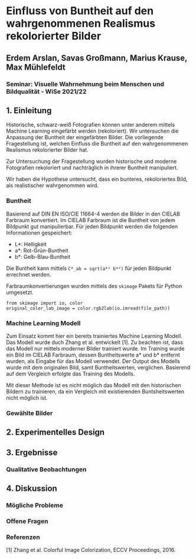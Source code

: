 # Einfluss von Buntheit auf den wahrgenommenen Realismus rekolorierter Bilder

## Erdem Arslan, Savas Großmann, Marius Krause, Max Mühlefeldt

### Seminar: Visuelle Wahrnehmung beim Menschen und Bildqualität - WiSe 2021/22

## 1. Einleitung

Historische, schwarz-weiß Fotografien können unter anderem mittels Machine Learning eingefärbt werden (rekoloriert). Wir untersuchen die Anpassung der Buntheit der eingefärbten Bilder. Die vorliegende Fragestellung ist, welchen Einfluss die Buntheit auf den wahrgenommenen Realismus rekolorierter Bilder hat.

Zur Untersuchung der Fragestellung wurden historische und moderne Fotografien rekoloriert und nachträglich in ihrerer Buntheit manipuliert.

Wir haben die Hypothese untersucht, dass ein bunteres, rekoloriertes Bild, als realistischer wahrgenommen wird.

### Buntheit
Basierend auf DIN EN ISO/CIE 11664-4 werden die Bilder in den CIELAB Farbraum konvertiert. Im CIELAB Farbraum ist die Buntheit von jedem Bildpunkt gut manipulierbar. Für jeden Bildpunkt werden die folgenden Informationen gespeichert:
* L*: Helligkeit
* a*: Rot-Grün-Buntheit
* b*: Gelb-Blau-Buntheit

Die Buntheit kann mittels `C*_ab = sqrt(a*² b*²)` für jeden Bildpunkt errechnet werden.



Farbraumkonvertierungen wurden mittels des `skimage` Pakets für Python umgesetzt.

```
from skimage import io, color
original_color_lab_image = color.rgb2lab(io.imread(file_path))
```

### Machine Learning Modell
Zum Einsatz kommt hier ein bereits trainiertes Machine Learning Modell. Das Modell wurde duch Zhang et al. entwickelt [1]. Zu beachten ist, dass das Modell nur mittels moderner Bilder trainiert wurde. Im Training wurde ein Bild im CIELAB Farbraum, dessen Buntheitswerte a* und b* entfernt wurden, als Eingabe für das Modell verwendet. Der Output des Modells wurde mit dem originalen Bild, samt Buntheitswerten, verglichen. Basierend auf dem Vergleich erfolgte das Training des Modells.

Mit dieser Methode ist es nicht möglich das Modell mit den historischen Bildern zu trainieren, da ein Vergleich mit existierenden Buntsheitswerten nicht möglich ist.


### Gewählte Bilder


## 2. Experimentelles Design



## 3. Ergebnisse




### Qualitative Beobachtungen



## 4. Diskussion



### Mögliche Probleme 


### Offene Fragen

### Referenzen
[1] Zhang et al. Colorful Image Colorization, ECCV Proceedings, 2016.

